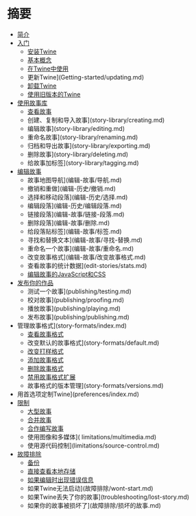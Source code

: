 # 摘要

- [简介](README.md)
- [入门](getting-started/index.md)
	- [安装Twine](getting-started/installing.md)
	- [基本概念](getting-started/basic-concepts.md)
	- [在Twine中使用](getting-started/getting-around.md)
	- 更新Twine](Getting-started/updating.md)
	- [卸载Twine](getting-started/uninstalling.md)
	- [使用旧版本的Twine](getting-started/dowrading.md)
- [使用故事库](story-library/index.md)
	- [查看故事](story-library/viewing.md)
	- 创建、复制和导入故事](story-library/creating.md)
	- 编辑故事](story-library/editing.md)
	- 重命名故事](story-library/renaming.md)
	- 归档和导出故事](story-library/exporting.md)
	- 删除故事](story-library/deleting.md)
	- 给故事加标签](story-library/tagging.md)
- [编辑故事](editing-stories/index.md)
	- 故事地图导航](编辑-故事/导航.md)
	- 撤销和重做](编辑-历史/撤销.md)
	- 选择和移动段落](编辑-历史/选择.md)
	- 编辑段落](编辑-历史/编辑段落.md)
	- 链接段落](编辑-故事/链接-段落.md)
	- 删除段落](编辑-故事/删除.md)
	- 给段落贴标签](编辑-故事/标签.md)
	- 寻找和替换文本](编辑-故事/寻找-替换.md)
	- 重命名一个故事](编辑-故事/重命名.md)
	- 改变故事格式](编辑-故事/改变故事格式.md)
	- 查看故事的统计数据](edit-stories/stats.md)
	- [编辑故事的JavaScript和CSS](editing-stories/js-and-css.md)
- [发布你的作品](publishing/index.md)
	- 测试一个故事](publishing/testing.md)
	- 校对故事](publishing/proofing.md)
	- 播放故事](publishing/playing.md)
	- 发布故事](publishing/publishing.md)
- 管理故事格式](story-formats/index.md)
	- [查看故事格式](story-formats/viewing.md)
	- 改变默认的故事格式](story-formats/default.md)
	- [改变打样格式](story-formats/proofing.md)
	- [添加故事格式](story-formats/adding.md)
	- [删除故事格式](story-formats/removing.md)
	- [禁用故事格式扩展](story-formats/extensions.md)
	- 故事格式的版本管理](story-formats/versions.md)
- 用首选项定制Twine](preferences/index.md)
- [限制](limitations/index.md)
	- [大型故事](limitations/large-stories.md)
	- [合并故事](limitations/combining.md)
	- [合作编写故事](limitations/collaborating.md)
	- 使用图像和多媒体]( limitations/multimedia.md)
	- 使用源代码控制](limitations/source-control.md)
- [故障排除](故障排除/index.md)
	- [备份](doubthooting/backups.md)
	- [直接查看本地存储](troubleshooting/local-storage.md)
	- [如果编辑时出现错误信息](troubleshooting/error-message.md)
	- 如果Twine无法启动](故障排除/wont-start.md)
	- 如果Twine丢失了你的故事](troubleshooting/lost-story.md)
	- 如果你的故事被损坏了](故障排除/损坏的故事.md)
